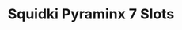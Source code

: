 ---
slug: squidki-pyraminx-7-slots
title: Squidki Pyraminx 7 Slots
description: "Squidki Pyraminx 7 Slots is an exciting online game. Play for free directly in your browser!"
icon: /images/new_mods/Sprunki Pyraminx 7 Slots.png
url: https://wowtbc.net/sprunkin/pyraminx-7slots/index.html
previewImage: /images/new_mods/Sprunki Pyraminx 7 Slots.png
type: new mods

# SEO配置
seo:
  title: "Squidki Pyraminx 7 Slots - Play Free Online Game | Fun Browser Games"
  description: "Squidki Pyraminx 7 Slots - Play this fun online game for free in your browser. No download required!"
  ogImage: "/images/new_mods/Sprunki Pyraminx 7 Slots.png"
  keywords: "squidki-pyraminx-7-slots, online game, browser game, free game, new mods game, play online"

videoUrls:
  - https://www.youtube.com/embed/example1
  - https://www.youtube.com/embed/example2

whyPlay:
  title: "Why Play Squidki Pyraminx 7 Slots?"
  items:
    - "Immersive Gameplay: Squidki Pyraminx 7 Slots offers an engaging and immersive gaming experience that will keep you entertained for hours"
    - "Challenging Levels: Test your skills with increasingly difficult challenges and obstacles"
    - "Beautiful Graphics: Enjoy stunning visuals and smooth animations that bring the game world to life"
    - "Regular Updates: New content and features are added regularly to keep the game fresh and exciting"
    - "Free to Play: Experience all the fun without spending a penny"
    - "Community Features: Connect with other players, share strategies, and compete for high scores"
    - "Cross-Platform: Play on any device with a web browser, no downloads required"

features:
  title: "Key Features of Squidki Pyraminx 7 Slots"
  image: "/images/new_mods/Sprunki Pyraminx 7 Slots.png"
  items:
    - "Intuitive Controls: Easy to learn controls make Squidki Pyraminx 7 Slots accessible for players of all skill levels"
    - "Multiple Game Modes: Enjoy various gameplay options that provide different challenges and experiences"
    - "Character Customization: Personalize your gaming experience with unique characters and items"
    - "Achievement System: Complete special tasks to earn rewards and recognition"
    - "Leaderboards: Compete with players worldwide and see who can achieve the highest scores"

characteristics:
  title: "Game Characteristics"
  image: "/images/new_mods/Sprunki Pyraminx 7 Slots.png"
  items:
    - "Genre: New mods game with elements of strategy and skill"
    - "Difficulty: Suitable for both casual gamers and those seeking a challenge"
    - "Play Time: Quick sessions or extended gameplay, depending on your preference"
    - "Art Style: Vibrant and engaging visuals that enhance the gaming experience"
    - "Sound Design: Immersive audio that complements the gameplay perfectly"

info: "Squidki Pyraminx 7 Slots is an exciting online game that offers players a unique and engaging gaming experience. With its intuitive controls, stunning visuals, and challenging gameplay, Squidki Pyraminx 7 Slots provides hours of entertainment for players of all ages and skill levels. Whether you're looking for a quick gaming session during a break or an extended play session, Squidki Pyraminx 7 Slots delivers an immersive experience that will keep you coming back for more. The game features multiple levels of increasing difficulty, ensuring that players are constantly challenged as they progress. With regular updates adding new content and features, Squidki Pyraminx 7 Slots remains fresh and exciting, providing endless entertainment options for its growing community of players."

howToPlayIntro: "Welcome to Squidki Pyraminx 7 Slots! This guide will walk you through the basics and help you master the game. Whether you're a beginner or looking to improve your skills, these tips and instructions will enhance your gaming experience."

howToPlaySteps:
  - title: "Getting Started"
    description: "Begin your Squidki Pyraminx 7 Slots adventure by familiarizing yourself with the controls. Use your keyboard or mouse to navigate through the game interface. The tutorial will guide you through the basic mechanics and help you understand the objectives."
  - title: "Understanding the Objectives"
    description: "In Squidki Pyraminx 7 Slots, your main goal is to progress through levels by completing specific objectives. Each level presents unique challenges that require different strategies and approaches."
  - title: "Mastering the Controls"
    description: "Practice using the controls to improve your precision and reaction time. Squidki Pyraminx 7 Slots requires quick reflexes and strategic thinking to overcome obstacles and defeat opponents."
  - title: "Utilizing Power-ups"
    description: "Collect power-ups throughout the game to enhance your abilities and overcome difficult challenges. Each power-up offers unique advantages that can be crucial for success."
  - title: "Developing Strategies"
    description: "As you progress in Squidki Pyraminx 7 Slots, develop effective strategies for different scenarios. Analyze patterns, anticipate challenges, and adapt your approach to maximize your performance."

faq:
  title: "Frequently Asked Questions about Squidki Pyraminx 7 Slots"
  items:
    - question: "Is Squidki Pyraminx 7 Slots free to play?"
      answer: "Yes, Squidki Pyraminx 7 Slots is completely free to play directly in your web browser. No downloads or purchases are required to enjoy the full game experience."
    - question: "Can I play Squidki Pyraminx 7 Slots on mobile devices?"
      answer: "Yes, Squidki Pyraminx 7 Slots is optimized for both desktop and mobile play. You can enjoy the game on any device with a web browser and internet connection."
    - question: "Are there any in-game purchases?"
      answer: "While Squidki Pyraminx 7 Slots is free to play, there may be optional in-game purchases available for cosmetic items or additional features that don't affect core gameplay."
    - question: "How often is Squidki Pyraminx 7 Slots updated?"
      answer: "The developers regularly update Squidki Pyraminx 7 Slots with new content, features, and improvements based on player feedback and game performance."
    - question: "Can I play Squidki Pyraminx 7 Slots offline?"
      answer: "Currently, Squidki Pyraminx 7 Slots requires an internet connection to play as it's a browser-based online game."
    - question: "Is Squidki Pyraminx 7 Slots suitable for children?"
      answer: "Yes, Squidki Pyraminx 7 Slots is designed to be family-friendly and suitable for players of all ages."
    - question: "How do I report bugs or issues?"
      answer: "If you encounter any problems while playing Squidki Pyraminx 7 Slots, you can report them through the game's support page or contact the developers directly through their website."
    - question: "Still Have Questions?"
      answer: "If you have additional questions about Squidki Pyraminx 7 Slots that aren't covered in this FAQ, please visit our support center or contact our customer service team for assistance."
---